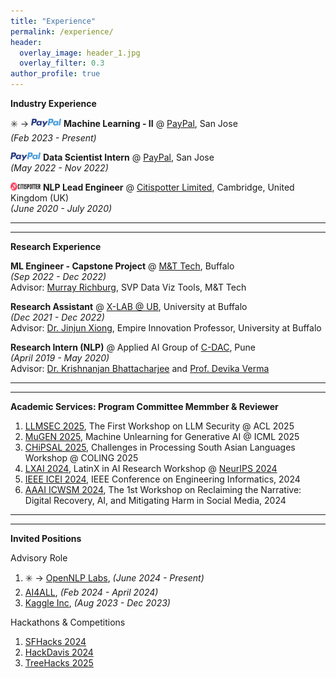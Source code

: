 ```yaml
---
title: "Experience"
permalink: /experience/
header:
  overlay_image: header_1.jpg
  overlay_filter: 0.3
author_profile: true
---
```

<b>Industry Experience</b>

✳️ → <img src = "/images/paypal_logo.png" width="48" height="13">   <b>Machine Learning - II</b> @ <a href="https://www.linkedin.com/company/paypal"> PayPal</a>, San Jose <br>
<i>(Feb 2023 - Present)</i><br>

<img src = "/images/paypal_logo.png" width="48" height="13">   <b>Data Scientist Intern</b> @ <a href="https://www.linkedin.com/company/paypal"> PayPal</a>, San Jose <br>
<i>(May 2022 - Nov 2022)</i><br>

<img src = "/images/citispotter.webp" width="48" height="13">   <b>NLP Lead Engineer</b> @ <a href="http://citispotter.com/"> Citispotter Limited</a>, Cambridge, United Kingdom (UK)<br>
<i>(June 2020 - July 2020)</i><br>

---
---

<b>Research Experience</b>

<b>ML Engineer - Capstone Project</b> @ <a href="https://www3.mtb.com/careers/technology-careers"> M&T Tech</a>, Buffalo <br>
<i>(Sep 2022 - Dec 2022)</i><br> 
Advisor: [Murray Richburg](https://www.linkedin.com/in/murrayrichburg/), SVP Data Viz Tools, M&T Tech<br>

<b>Research Assistant</b> @ <a href="https://www.xlab-ub.com/home"> X-LAB @ UB</a>, University at Buffalo<br>
<i>(Dec 2021 - Dec 2022)</i><br> 
Advisor: [Dr. Jinjun Xiong](https://www.xlab-ub.com/home), Empire Innovation Professor, University at Buffalo <br>

<b>Research Intern (NLP)</b> @ Applied AI Group of <a href="https://www.cdac.in/">C-DAC</a>, Pune<br>
<i>(April 2019 - May 2020)</i><br>
Advisor: [Dr. Krishnanjan Bhattacharjee](https://www.linkedin.com/in/dr-krishnanjan-bhattacharjee-b1852141/) and [Prof. Devika Verma](https://www.linkedin.com/in/devikaverma/)

---
---

<b>Academic Services: Program Committee Memmber & Reviewer</b>

1. [LLMSEC 2025](https://sig.llmsecurity.net/workshop/), The First Workshop on LLM Security @ ACL 2025<br>
2. [MuGEN 2025](https://mugenworkshop.github.io/), Machine Unlearning for Generative AI @ ICML 2025<br>
3. [CHiPSAL 2025](https://aclanthology.org/2025.chipsal-1.pdf), Challenges in Processing South Asian Languages Workshop @ COLING 2025<br>
4. [LXAI 2024](https://www.latinxinai.org/neurips-2024), LatinX in AI Research Workshop @ [NeurIPS 2024](https://neurips.cc/)<br>
5. [IEEE ICEI 2024](https://easychair.org/cfp/ICEI-2024), IEEE Conference on Engineering Informatics, 2024
6. [AAAI ICWSM 2024](https://sites.google.com/view/reclaiming-the-narrative/home?authuser=0), The 1st Workshop on Reclaiming the Narrative: Digital Recovery, AI, and Mitigating Harm in Social Media, 2024

---
---

<b>Invited Positions</b>

Advisory Role<br>

1. ✳️ → [OpenNLP Labs](https://www.linkedin.com/company/opennlp/), <i>(June 2024 - Present)</i><br>
2. [AI4ALL](https://ai-4-all.org/), <i>(Feb 2024 - April 2024)</i><br> 
3. [Kaggle Inc](https://www.kaggle.com/kagglex), <i>(Aug 2023 - Dec 2023)</i><br> 

Hackathons & Competitions<br>

1. [SFHacks 2024](https://www.linkedin.com/posts/paritoshkatre_sfhacks-sfbayarea-hackathon-activity-7183160116278407168-g7_G?utm_source=share&utm_medium=member_desktop)<br>
2. [HackDavis 2024](https://2024.hackdavis.io/)<br>
3. [TreeHacks 2025](https://www.treehacks.com/)<br>





